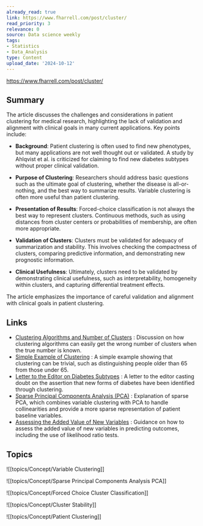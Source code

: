 ```yaml
---
already_read: true
link: https://www.fharrell.com/post/cluster/
read_priority: 3
relevance: 0
source: Data science weekly
tags:
- Statistics
- Data_Analysis
type: Content
upload_date: '2024-10-12'
---
```


https://www.fharrell.com/post/cluster/
## Summary

The article discusses the challenges and considerations in patient clustering for medical research, highlighting the lack of validation and alignment with clinical goals in many current applications. Key points include:

- **Background**: Patient clustering is often used to find new phenotypes, but many applications are not well thought out or validated. A study by Ahlqvist et al. is criticized for claiming to find new diabetes subtypes without proper clinical validation.

- **Purpose of Clustering**: Researchers should address basic questions such as the ultimate goal of clustering, whether the disease is all-or-nothing, and the best way to summarize results. Variable clustering is often more useful than patient clustering.

- **Presentation of Results**: Forced-choice classification is not always the best way to represent clusters. Continuous methods, such as using distances from cluster centers or probabilities of membership, are often more appropriate.

- **Validation of Clusters**: Clusters must be validated for adequacy of summarization and stability. This involves checking the compactness of clusters, comparing predictive information, and demonstrating new prognostic information.

- **Clinical Usefulness**: Ultimately, clusters need to be validated by demonstrating clinical usefulness, such as interpretability, homogeneity within clusters, and capturing differential treatment effects.

The article emphasizes the importance of careful validation and alignment with clinical goals in patient clustering.
## Links

- [Clustering Algorithms and Number of Clusters](https://x.com/MaartenvSmeden/status/970237614413570048) : Discussion on how clustering algorithms can easily get the wrong number of clusters when the true number is known.
- [Simple Example of Clustering](https://darrendahly.github.io/post/cluster) : A simple example showing that clustering can be trivial, such as distinguishing people older than 65 from those under 65.
- [Letter to the Editor on Diabetes Subtypes](https://www.thelancet.com/journals/landia/article/PIIS2213-8587(18)30124-4/fulltext) : A letter to the editor casting doubt on the assertion that new forms of diabetes have been identified through clustering.
- [Sparse Principal Components Analysis (PCA)](https://hbiostat.org/rmsc/impred#sec-impred-sparsepc) : Explanation of sparse PCA, which combines variable clustering with PCA to handle collinearities and provide a more sparse representation of patient baseline variables.
- [Assessing the Added Value of New Variables](https://fharrell.com/post/addvalue) : Guidance on how to assess the added value of new variables in predicting outcomes, including the use of likelihood ratio tests.

## Topics

![[topics/Concept/Variable Clustering]]

![[topics/Concept/Sparse Principal Components Analysis PCA]]

![[topics/Concept/Forced Choice Cluster Classification]]

![[topics/Concept/Cluster Stability]]

![[topics/Concept/Patient Clustering]]